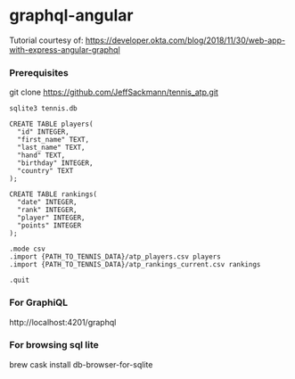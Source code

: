 # graphql-angular

Tutorial courtesy of:
https://developer.okta.com/blog/2018/11/30/web-app-with-express-angular-graphql


### Prerequisites 

git clone https://github.com/JeffSackmann/tennis_atp.git

```
sqlite3 tennis.db
```

```
CREATE TABLE players(
  "id" INTEGER,
  "first_name" TEXT,
  "last_name" TEXT,
  "hand" TEXT,
  "birthday" INTEGER,
  "country" TEXT
);

CREATE TABLE rankings(
  "date" INTEGER,
  "rank" INTEGER,
  "player" INTEGER,
  "points" INTEGER
);
```

```
.mode csv
.import {PATH_TO_TENNIS_DATA}/atp_players.csv players
.import {PATH_TO_TENNIS_DATA}/atp_rankings_current.csv rankings
```

```
.quit
```

### For GraphiQL
http://localhost:4201/graphql

### For browsing sql lite 

brew cask install db-browser-for-sqlite